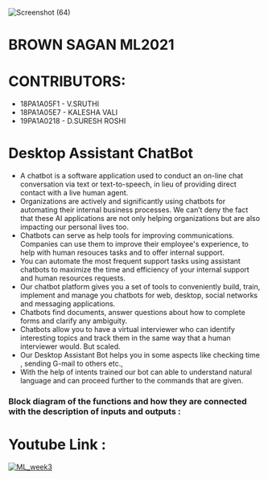 ![Screenshot (64)](https://user-images.githubusercontent.com/61200479/98463291-2b6eba80-21e0-11eb-8e32-330e0a5070e5.png)

# BROWN SAGAN ML2021

# CONTRIBUTORS:
- 18PA1A05F1 - V.SRUTHI
- 18PA1A05E7 - KALESHA VALI
- 19PA1A0218 - D.SURESH ROSHI


# Desktop Assistant ChatBot

- A chatbot is a software application used to conduct an on-line chat conversation via text or text-to-speech, in lieu of providing direct contact with a live human agent.
- Organizations are actively and significantly using chatbots for automating their internal business processes. We can’t deny the fact that these AI applications are not only helping organizations but are also impacting our personal lives too.
- Chatbots can serve as help tools for improving communications. Companies can use them to improve their employee's experience, to help with human resouces tasks and to offer internal support.
- You can automate the most frequent support tasks using assistant chatbots to maximize the time and efficiency of your internal support and human resources requests.
- Our chatbot platform gives you a set of tools to conveniently build, train, implement and manage you chatbots for web, desktop, social networks and messaging applications.
- Chatbots find documents, answer questions about how to complete forms and clarify any ambiguity.
- Chatbots allow you to have a virtual interviewer who can identify interesting topics and track them in the same way that a human interviewer would. But scaled.
- Our Desktop Assistant Bot helps you in some aspects like checking time , sending G-mail to others etc.,
- With the help of intents trained our bot can able to understand natural language and can proceed further to the commands that are given.

### Block diagram of the functions and how they are connected with the description of inputs and outputs :




# Youtube Link :
[![ML_week3](https://img.youtube.com/vi/NEi5pn8ssqY/0.jpg)](https://www.youtube.com/watch?v=NEi5pn8ssqY)



